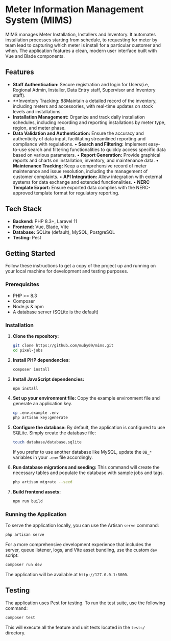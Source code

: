 # Meter Information Management System (MIMS)

MIMS manages Meter Installation, Installers and Inventory.
It automates installation processes starting from schedule, to requesting for meter by team lead to capturing which meter is install for a particular customer and when. The application features a clean, modern user interface built with Vue and Blade components.

## Features

-   **Staff Authentication:** Secure registration and login for Users(i.e, Regional Admin, Installer, Data Entry staff, Supervisor and Inventory staff).
-   **Inventory Tracking: 88Maintain a detailed record of the inventory, including meters and accessories, with real-time updates on stock levels and installations.
-   **Installation Management:** Organize and track daily installation schedules, including recording and reporting installations by meter type, region, and meter phase.
-   **Data Validation and Authentication:** Ensure the accuracy and authenticity of data input, facilitating streamlined reporting and compliance with regulations.
•	**Search and Filtering:** Implement easy-to-use search and filtering functionalities to quickly access specific data based on various parameters.
•	**Report Generation:** Provide graphical reports and charts on installation, inventory, and maintenance data.
•	**Maintenance Tracking:** Keep a comprehensive record of meter maintenance and issue resolution, including the management of customer complaints.
•	**API Integration:** Allow integration with external systems for data exchange and extended functionalities.
•	**NERC Template Export:** Ensure exported data complies with the NERC-approved template format for regulatory reporting.


## Tech Stack

-   **Backend:** PHP 8.3+, Laravel 11
-   **Frontend:** Vue, Blade, Vite
-   **Database:** SQLite (default), MySQL, PostgreSQL
-   **Testing:** Pest

## Getting Started

Follow these instructions to get a copy of the project up and running on your local machine for development and testing purposes.

### Prerequisites

-   PHP >= 8.3
-   Composer
-   Node.js & npm
-   A database server (SQLite is the default)

### Installation

1.  **Clone the repository:**
    ```sh
    git clone https://github.com/muby09/mims.git
    cd pixel-jobs
    ```

2.  **Install PHP dependencies:**
    ```sh
    composer install
    ```

3.  **Install JavaScript dependencies:**
    ```sh
    npm install
    ```

4.  **Set up your environment file:**
    Copy the example environment file and generate an application key.
    ```sh
    cp .env.example .env
    php artisan key:generate
    ```

5.  **Configure the database:**
    By default, the application is configured to use SQLite. Simply create the database file:
    ```sh
    touch database/database.sqlite
    ```
    If you prefer to use another database like MySQL, update the `DB_*` variables in your `.env` file accordingly.

6.  **Run database migrations and seeding:**
    This command will create the necessary tables and populate the database with sample jobs and tags.
    ```sh
    php artisan migrate --seed
    ```

7.  **Build frontend assets:**
    ```sh
    npm run build
    ```

### Running the Application

To serve the application locally, you can use the Artisan `serve` command:

```sh
php artisan serve
```

For a more comprehensive development experience that includes the server, queue listener, logs, and Vite asset bundling, use the custom `dev` script:

```sh
composer run dev
```

The application will be available at `http://127.0.0.1:8000`.

## Testing

The application uses Pest for testing. To run the test suite, use the following command:

```sh
composer test
```
This will execute all the feature and unit tests located in the `tests/` directory.
